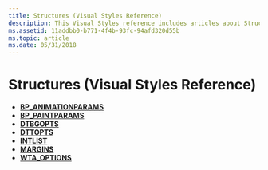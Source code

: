 ```yaml
---
title: Structures (Visual Styles Reference)
description: This Visual Styles reference includes articles about Structures, such as BP_ANIMATIONPARAMS and BP_PAINTPARAMS.
ms.assetid: 11addbb0-b771-4f4b-93fc-94afd320d55b
ms.topic: article
ms.date: 05/31/2018
---
```


# Structures (Visual Styles Reference)

-   [**BP\_ANIMATIONPARAMS**](/windows/desktop/api/Uxtheme/ns-uxtheme-bp_animationparams)
-   [**BP\_PAINTPARAMS**](/windows/desktop/api/Uxtheme/ns-uxtheme-bp_paintparams)
-   [**DTBGOPTS**](/windows/desktop/api/Uxtheme/ns-uxtheme-dtbgopts)
-   [**DTTOPTS**](/windows/desktop/api/Uxtheme/ns-uxtheme-dttopts)
-   [**INTLIST**](/windows/desktop/api/UxTheme/ns-uxtheme-intlist)
-   [**MARGINS**](/windows/desktop/api/Uxtheme/ns-uxtheme-margins)
-   [**WTA\_OPTIONS**](/windows/desktop/api/Uxtheme/ns-uxtheme-wta_options)

 

 




